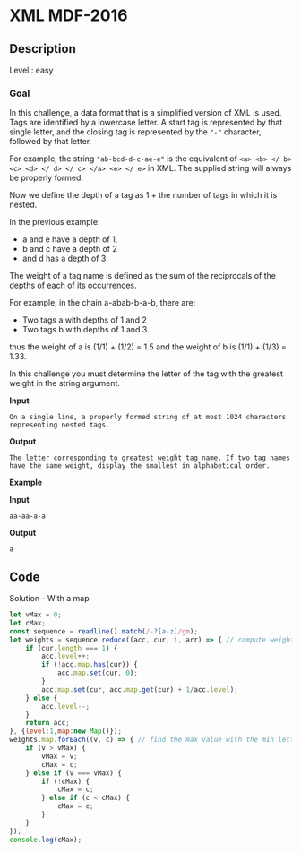 # XML MDF-2016

## Description

Level : easy

### Goal

In this challenge, a data format that is a simplified version of XML is used. Tags are identified by a lowercase letter. A start tag is represented by that single letter, and the closing tag is represented by the `"-"` character, followed by that letter.

For example, the string `"ab-bcd-d-c-ae-e"` is the equivalent of `<a> <b> </ b> <c> <d> </ d> </ c> </a> <e> </ e>` in XML. The supplied string will always be properly formed.

Now we define the depth of a tag as 1 + the number of tags in which it is nested.

In the previous example:
* a and e have a depth of 1,
* b and c have a depth of 2
* and d has a depth of 3.

The weight of a tag name is defined as the sum of the reciprocals of the depths of each of its occurrences.

For example, in the chain a-abab-b-a-b, there are:
* Two tags a with depths of 1 and 2
* Two tags b with depths of 1 and 3.

thus the weight of a is (1/1) + (1/2) = 1.5 and the weight of b is (1/1) + (1/3) = 1.33.

In this challenge you must determine the letter of the tag with the greatest weight in the string argument.

**Input**
```
On a single line, a properly formed string of at most 1024 characters representing nested tags.
```

**Output**
```
The letter corresponding to greatest weight tag name. If two tag names have the same weight, display the smallest in alphabetical order.
```

**Example**

**Input**
```
aa-aa-a-a
```

**Output**
```
a
```

## Code

Solution - With a map

```js
let vMax = 0;
let cMax;
const sequence = readline().match(/-?[a-z]/gm);
let weights = sequence.reduce((acc, cur, i, arr) => { // compute weight by letter
    if (cur.length === 1) {
        acc.level++;
        if (!acc.map.has(cur)) {
            acc.map.set(cur, 0);
        }
        acc.map.set(cur, acc.map.get(cur) + 1/acc.level);
    } else {
        acc.level--;
    }
    return acc;
}, {level:1,map:new Map()});
weights.map.forEach((v, c) => { // find the max value with the min letter
    if (v > vMax) {
        vMax = v;
        cMax = c;        
    } else if (v === vMax) {
        if (!cMax) {
            cMax = c;
        } else if (c < cMax) {
            cMax = c;
        }
    }
});
console.log(cMax);
```
